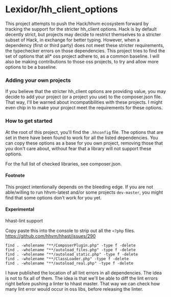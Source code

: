 # Lexidor/hh_client_options

This project attempts to push the Hack/hhvm ecosystem forward by tracking the support for the stricter hh_client options. Hack is by default decently strict, but projects may decide to restrict themselves to a stricter subset of Hack, in exchange for better typing. However, when a dependency (first or third party) does not meet these stricter requirements, the typechecker errors on those dependencies. This project tries to find the set of options that all\* oss project adhere to, as a common baseline. I will also be making contributions to those oss projects, to try and allow more options to be a baseline.

### Adding your own projects

If you believe that the stricter hh_client options are providing value, you may decide to add your project (or a project you use) to the composer.json file. That way, I'll be warned about incompatibilities with these projects. I might even chip in to make your project meet the requirements for these options.

### How to get started

At the root of this project, you'll find the `.hhconfig` file. The options that are set in there have been found to work for all the listed dependencies. You can copy these options as a base for you own project, removing those that you don't care about, without fear that a library will not support these options.

For the full list of checked libraries, see composer.json.

#### Footnote

This project intentionally depends on the bleeding edge. If you are not able/willing to run hhvm-latest and/or some projects `dev-master`, you might find that some options don't work for you yet.

#### Experimental

hhast-lint support

Copy paste this into the console to strip out all the `<?php` files.
https://github.com/hhvm/hhast/issues/290

```
find . -wholename "**/ComposerPlugin.php" -type f -delete
find . -wholename "**/autoload_files.php" -type f -delete
find . -wholename "**/autoload_static.php" -type f -delete
find . -wholename "**/ClassLoader.php" -type f -delete
find . -wholename "**/autoload_real.php" -type f -delete
```

I have published the location of all lint errors in all dependencies.
The idea is not to fix all of them.
The idea is that we'll be able to diff the lint errors right before pushing a linter to hhast master.
That way we can check how many lint error would occur in oss libs, before releasing the linter.
